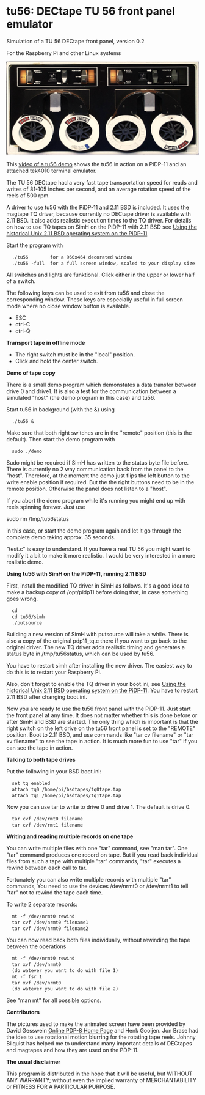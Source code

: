 # tu56: DECtape TU 56 front panel emulator

Simulation of a TU 56 DECtape front panel, version 0.2

For the Raspberry Pi and other Linux systems

![tu56 front panel](front.png?raw=true "tu56 front panel")

This [video of a tu56 demo](https://youtu.be/Ye_s0w6C970) shows the tu56 in action on a PiDP-11 and an
attached tek4010 terminal emulator.

The TU 56 DECtape had a very fast tape transportation speed for reads and writes of
81-105 inches per second, and an average rotation speed of the reels of 500 rpm.

A driver to use tu56 with the PiDP-11 and 2.11 BSD is included. It uses the magtape TQ
driver, because currently no DECtape driver is available with 2.11 BSD. It also adds
realistic execution times to the TQ driver. For details
on how to use TQ tapes on SimH on the PiDP-11 with 2.11 BSD see
[Using the historical Unix 2.11 BSD operating system on the PiDP-11](https://github.com/rricharz/pidp11-2.11bsd.git) 

Start the program with

```
  ./tu56		for a 960x464 decorated window 
  ./tu56 -full	for a full screen window, scaled to your display size
```

All switches and lights are funktional. Click either in the upper or lower half of a switch.

The following keys can be used to exit from tu56 and close the corresponding window. These keys are
especially useful in full screen mode where no close window button is available.

 - ESC
 - ctrl-C
 - ctrl-Q

**Transport tape in offline mode**

 - The right switch must be in the "local" position.
 - Click and hold the center switch.
 
**Demo of tape copy**

There is a small demo program which demonstates a data transfer between drive 0 and drive1. It is also
a test for the communication between a simulated "host" (the demo program in this case) and tu56.

Start tu56 in background (with the &) using

```
  ./tu56 &
```
 
Make sure that both right switches are in the "remote" position (this is the default).
Then start the demo program with

```
  sudo ./demo
```
 
Sudo might be required if SimH has written to the status byte file before. There is currently no 2 way communication back from the panel to the "host". Therefore, at the moment the demo
just flips the left button to the write enable position if required. But the the right buttons need
to be in the remote position. Otherwise the panel does not listen to a "host".

If you abort the demo program while it's running you might end up with reels spinning forever. Just use

 sudo rm /tmp/tu56status
 
in this case, or start the demo program again and let it go through the complete demo taking
approx. 35 seconds.

"test.c" is easy to understand. If you have a real TU 56 you might want to modify it a bit to make it more
realistic. I would be very interested in a more realistic demo.

**Using tu56 with SimH on the PiDP-11, running 2.11 BSD**

First, install the modified TQ driver in SimH as follows. It's a good idea to make a backup copy of /opt/pidp11
before doing that, in case something goes wrong.

```
  cd 
  cd tu56/simh
  ./putsource
```

Building a new version of SimH with putsource will take a while. There is also a copy of the original pdp11_tq.c there if you
want to go back to the original driver. The new TQ driver adds realistic timing and generates a status byte in
/tmp/tu56status, which can be used by tu56.

You have to restart simh after installing the new driver. The easiest way to do this is to restart your
Raspberry Pi.

Also, don't forget to enable the TQ driver in your boot.ini, see
[Using the historical Unix 2.11 BSD operating system on the PiDP-11](https://github.com/rricharz/pidp11-2.11bsd.git).
You have to restart 2.11 BSD after changing boot.ini.

Now you are ready to use the tu56 front panel with the PiDP-11. Just start the front panel at any time. It does
not matter whether this is done before or after SimH and BSD are started. The only thing which is important is that
the right switch on the left drive on the tu56 front panel is set to the "REMOTE" position. Boot to 2.11 BSD, and
use commands like "tar cv filename" or "tar xv filename" to see the tape in action. It is much more fun to use
"tar" if you can see the tape in action.

**Talking to both tape drives**

Put the following in your BSD boot.ini:

```
  set tq enabled
  attach tq0 /home/pi/bsdtapes/tq0tape.tap
  attach tq1 /home/pi/bsdtapes/tq1tape.tap
```

Now you can use tar to write to drive 0 and drive 1. The default is drive 0.

```
  tar cvf /dev/rmt0 filename
  tar cvf /dev/rmt1 filename
```

**Writing and reading multiple records on one tape**

You can write multiple files with one "tar" command, see "man tar". One "tar" command
produces one record on tape. But if you read back individual files from such a tape
with multiple "tar" commands, "tar" executes a rewind between each call to tar.

Fortunately you can also write multiple records with multiple "tar" commands, You need to use
the devices /dev/nrmt0 or /dev/nrmt1 to tell "tar" not to rewind the tape each time.

To write 2 separate records:

```
  mt -f /dev/nrmt0 rewind
  tar cvf /dev/nrmt0 filename1
  tar cvf /dev/nrmt0 filename2
```

You can now read back both files individually, without rewinding the tape between the operations

```
  mt -f /dev/nrmt0 rewind
  tar xvf /dev/nrmt0
  (do watever you want to do with file 1)
  mt -f fsr 1
  tar xvf /dev/nrmt0
  (do watever you want to do with file 2)
```

See "man mt" for all possible options.


**Contributors**

The pictures used to make the animated screen have been provided by David Gesswein
[Online PDP-8 Home Page](https://www.pdp8.net/tu56/tu56.shtml) and Henk Gooijen. Jon Brase
had the idea to use rotational motion blurring for the rotating tape reels. Johnny Bilquist
has helped me to understand many important details of DECtapes and magtapes and how they are
used on the PDP-11.


**The usual disclaimer**

This program is distributed in the hope that it will be useful,
but WITHOUT ANY WARRANTY; without even the implied warranty of
MERCHANTABILITY or FITNESS FOR A PARTICULAR PURPOSE.
